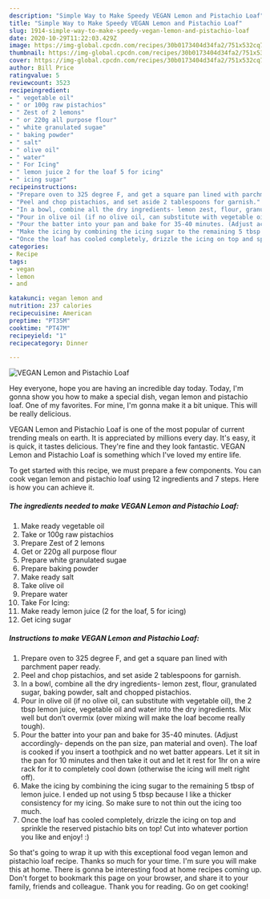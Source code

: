 ```yaml
---
description: "Simple Way to Make Speedy VEGAN Lemon and Pistachio Loaf"
title: "Simple Way to Make Speedy VEGAN Lemon and Pistachio Loaf"
slug: 1914-simple-way-to-make-speedy-vegan-lemon-and-pistachio-loaf
date: 2020-10-29T11:22:03.429Z
image: https://img-global.cpcdn.com/recipes/30b0173404d34fa2/751x532cq70/vegan-lemon-and-pistachio-loaf-recipe-main-photo.jpg
thumbnail: https://img-global.cpcdn.com/recipes/30b0173404d34fa2/751x532cq70/vegan-lemon-and-pistachio-loaf-recipe-main-photo.jpg
cover: https://img-global.cpcdn.com/recipes/30b0173404d34fa2/751x532cq70/vegan-lemon-and-pistachio-loaf-recipe-main-photo.jpg
author: Bill Price
ratingvalue: 5
reviewcount: 3523
recipeingredient:
- " vegetable oil"
- " or 100g raw pistachios"
- " Zest of 2 lemons"
- " or 220g all purpose flour"
- " white granulated sugae"
- " baking powder"
- " salt"
- " olive oil"
- " water"
- " For Icing"
- " lemon juice 2 for the loaf 5 for icing"
- " icing sugar"
recipeinstructions:
- "Prepare oven to 325 degree F, and get a square pan lined with parchment paper ready."
- "Peel and chop pistachios, and set aside 2 tablespoons for garnish."
- "In a bowl, combine all the dry ingredients- lemon zest, flour, granulated sugar, baking powder, salt and chopped pistachios."
- "Pour in olive oil (if no olive oil, can substitute with vegetable oil), the 2 tbsp lemon juice, vegetable oil and water into the dry ingredients. Mix well but don’t overmix (over mixing will make the loaf become really tough)."
- "Pour the batter into your pan and bake for 35-40 minutes. (Adjust accordingly- depends on the pan size, pan material and oven). The loaf is cooked if you insert a toothpick and no wet batter appears. Let it sit in the pan for 10 minutes and then take it out and let it rest for 1hr on a wire rack for it to completely cool down (otherwise the icing will melt right off)."
- "Make the icing by combining the icing sugar to the remaining 5 tbsp of lemon juice. I ended up not using 5 tbsp because I like a thicker consistency for my icing. So make sure to not thin out the icing too much."
- "Once the loaf has cooled completely, drizzle the icing on top and sprinkle the reserved pistachio bits on top! Cut into whatever portion you like and enjoy! :)"
categories:
- Recipe
tags:
- vegan
- lemon
- and

katakunci: vegan lemon and 
nutrition: 237 calories
recipecuisine: American
preptime: "PT35M"
cooktime: "PT47M"
recipeyield: "1"
recipecategory: Dinner

---
```



![VEGAN Lemon and Pistachio Loaf](https://img-global.cpcdn.com/recipes/30b0173404d34fa2/751x532cq70/vegan-lemon-and-pistachio-loaf-recipe-main-photo.jpg)

Hey everyone, hope you are having an incredible day today. Today, I'm gonna show you how to make a special dish, vegan lemon and pistachio loaf. One of my favorites. For mine, I'm gonna make it a bit unique. This will be really delicious.



VEGAN Lemon and Pistachio Loaf is one of the most popular of current trending meals on earth. It is appreciated by millions every day. It's easy, it is quick, it tastes delicious. They're fine and they look fantastic. VEGAN Lemon and Pistachio Loaf is something which I've loved my entire life.


To get started with this recipe, we must prepare a few components. You can cook vegan lemon and pistachio loaf using 12 ingredients and 7 steps. Here is how you can achieve it.

<!--inarticleads1-->

##### The ingredients needed to make VEGAN Lemon and Pistachio Loaf:

1. Make ready  vegetable oil
1. Take  or 100g raw pistachios
1. Prepare  Zest of 2 lemons
1. Get  or 220g all purpose flour
1. Prepare  white granulated sugae
1. Prepare  baking powder
1. Make ready  salt
1. Take  olive oil
1. Prepare  water
1. Take  For Icing:
1. Make ready  lemon juice (2 for the loaf, 5 for icing)
1. Get  icing sugar




<!--inarticleads2-->

##### Instructions to make VEGAN Lemon and Pistachio Loaf:

1. Prepare oven to 325 degree F, and get a square pan lined with parchment paper ready.
1. Peel and chop pistachios, and set aside 2 tablespoons for garnish.
1. In a bowl, combine all the dry ingredients- lemon zest, flour, granulated sugar, baking powder, salt and chopped pistachios.
1. Pour in olive oil (if no olive oil, can substitute with vegetable oil), the 2 tbsp lemon juice, vegetable oil and water into the dry ingredients. Mix well but don’t overmix (over mixing will make the loaf become really tough).
1. Pour the batter into your pan and bake for 35-40 minutes. (Adjust accordingly- depends on the pan size, pan material and oven). The loaf is cooked if you insert a toothpick and no wet batter appears. Let it sit in the pan for 10 minutes and then take it out and let it rest for 1hr on a wire rack for it to completely cool down (otherwise the icing will melt right off).
1. Make the icing by combining the icing sugar to the remaining 5 tbsp of lemon juice. I ended up not using 5 tbsp because I like a thicker consistency for my icing. So make sure to not thin out the icing too much.
1. Once the loaf has cooled completely, drizzle the icing on top and sprinkle the reserved pistachio bits on top! Cut into whatever portion you like and enjoy! :)




So that's going to wrap it up with this exceptional food vegan lemon and pistachio loaf recipe. Thanks so much for your time. I'm sure you will make this at home. There is gonna be interesting food at home recipes coming up. Don't forget to bookmark this page on your browser, and share it to your family, friends and colleague. Thank you for reading. Go on get cooking!
